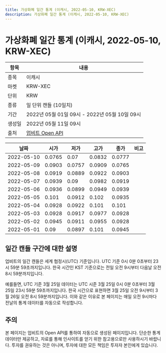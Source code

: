 ```yaml
---
title: 가상화폐 일간 통계 (이캐시, 2022-05-10, KRW-XEC)
description: 가상화폐 일간 통계 (이캐시, 2022-05-10, KRW-XEC)
---
```



가상화폐 일간 통계 (이캐시, 2022-05-10, KRW-XEC)
===

|항목|내용|
|--|--|
|종목|이캐시|
|마켓|KRW-XEC|
|단위|KRW|
|종류|일 단위 캔들 (10일치)|
|기간|2022년 05월 01일 09시 - 2022년 05월 10일 09시|
|생성일|2022년 05월 11일 09시|
|출처|[업비트 Open API](https://docs.upbit.com)|


|날짜|시가|저가|고가|종가|비고|
|--|--|--|--|--|--|
|2022-05-10|0.0765|0.07|0.0832|0.0777|    |
|2022-05-09|0.0903|0.0757|0.0909|0.0765|    |
|2022-05-08|0.0919|0.0889|0.0922|0.0903|    |
|2022-05-07|0.0939|0.09|0.0982|0.0919|    |
|2022-05-06|0.0936|0.0899|0.0949|0.0939|    |
|2022-05-05|0.101|0.0912|0.102|0.0935|    |
|2022-05-04|0.0928|0.0922|0.101|0.101|    |
|2022-05-03|0.0928|0.0917|0.0977|0.0928|    |
|2022-05-02|0.0945|0.0911|0.0955|0.0928|    |
|2022-05-01|0.09|0.0897|0.101|0.0945|    |


일간 캔들 구간에 대한 설명
---


업비트의 일간 캔들은 세계 협정시(UTC) 기준입니다. 
UTC 기준 0시 0분 0초부터 23시 59분 59초까지입니다. 
한국 시간인 KST 기준으로는 전일 오전 9시부터 다음날 오전 8시 59분까지입니다. 


예를들면, UTC 기준 3월 25일 데이터는 UTC 시준 3월 25일 0시 0분 0초부터 3월 25일 23시 59분 59초까지입니다. 
한국 시간으로 표현하면 3월 25일 오전 9시부터 3월 26일 오전 8시 59분까지입니다. 
이와 같은 이유로 본 페이지는 매일 오전 9시마다 전날의 통계 데이터를 자동으로 작성합니다. 


주의
---


본 페이지는 업비트의 Open API를 통하여 자동으로 생성된 페이지입니다. 
단순한 통계 데이터만 제공하고, 자료를 통해 인사이트를 얻기 위한 참고용으로만 사용하시기 바랍니다. 
투자를 권유하는 것은 아니며, 투자에 대한 모든 책임은 투자자 본인에게 있습니다. 
